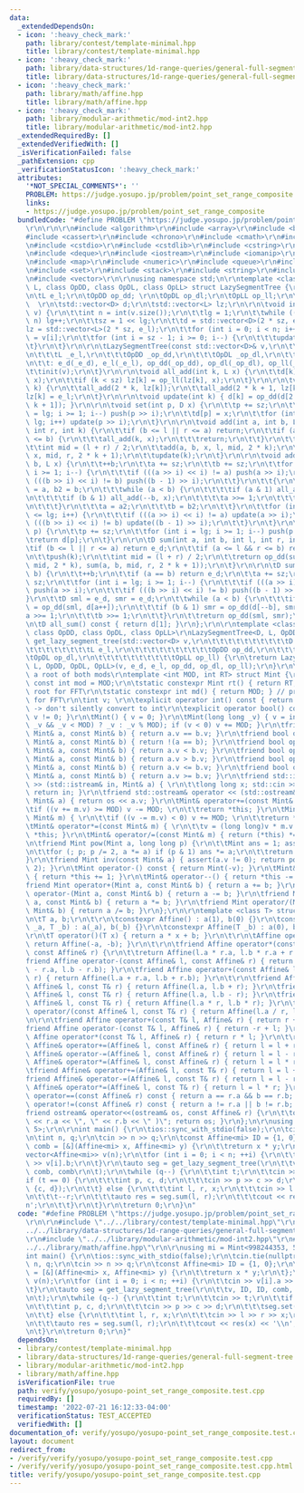 ```yaml
---
data:
  _extendedDependsOn:
  - icon: ':heavy_check_mark:'
    path: library/contest/template-minimal.hpp
    title: library/contest/template-minimal.hpp
  - icon: ':heavy_check_mark:'
    path: library/data-structures/1d-range-queries/general-full-segment-tree.hpp
    title: library/data-structures/1d-range-queries/general-full-segment-tree.hpp
  - icon: ':heavy_check_mark:'
    path: library/math/affine.hpp
    title: library/math/affine.hpp
  - icon: ':heavy_check_mark:'
    path: library/modular-arithmetic/mod-int2.hpp
    title: library/modular-arithmetic/mod-int2.hpp
  _extendedRequiredBy: []
  _extendedVerifiedWith: []
  _isVerificationFailed: false
  _pathExtension: cpp
  _verificationStatusIcon: ':heavy_check_mark:'
  attributes:
    '*NOT_SPECIAL_COMMENTS*': ''
    PROBLEM: https://judge.yosupo.jp/problem/point_set_range_composite
    links:
    - https://judge.yosupo.jp/problem/point_set_range_composite
  bundledCode: "#define PROBLEM \"https://judge.yosupo.jp/problem/point_set_range_composite\"\
    \r\n\r\n\r\n#include <algorithm>\r\n#include <array>\r\n#include <bitset>\r\n\
    #include <cassert>\r\n#include <chrono>\r\n#include <cmath>\r\n#include <complex>\r\
    \n#include <cstdio>\r\n#include <cstdlib>\r\n#include <cstring>\r\n#include <ctime>\r\
    \n#include <deque>\r\n#include <iostream>\r\n#include <iomanip>\r\n#include <list>\r\
    \n#include <map>\r\n#include <numeric>\r\n#include <queue>\r\n#include <random>\r\
    \n#include <set>\r\n#include <stack>\r\n#include <string>\r\n#include <unordered_map>\r\
    \n#include <vector>\r\n\r\nusing namespace std;\n\r\ntemplate <class D, class\
    \ L, class OpDD, class OpDL, class OpLL> struct LazySegmentTree {\r\n\tD e_d;\r\
    \n\tL e_l;\r\n\tOpDD op_dd; \r\n\tOpDL op_dl;\r\n\tOpLL op_ll;\r\n\tint sz, lg;\
    \  \r\n\tstd::vector<D> d;\r\n\tstd::vector<L> lz;\r\n\r\n\tvoid init(const std::vector<D>&\
    \ v) {\r\n\t\tint n = int(v.size());\r\n\t\tlg = 1;\r\n\t\twhile ((1 << lg) <\
    \ n) lg++;\r\n\t\tsz = 1 << lg;\r\n\t\td = std::vector<D>(2 * sz, e_d);\r\n\t\t\
    lz = std::vector<L>(2 * sz, e_l);\r\n\t\tfor (int i = 0; i < n; i++) d[sz + i]\
    \ = v[i];\r\n\t\tfor (int i = sz - 1; i >= 0; i--) {\r\n\t\t\tupdate(i);\r\n\t\
    \t}\r\n\t}\r\n\r\n\tLazySegmentTree(const std::vector<D>& v,\r\n\t\t\tD _e_d,\r\
    \n\t\t\tL _e_l,\r\n\t\t\tOpDD _op_dd,\r\n\t\t\tOpDL _op_dl,\r\n\t\t\tOpLL _op_ll)\r\
    \n\t\t: e_d(_e_d), e_l(_e_l), op_dd(_op_dd), op_dl(_op_dl), op_ll(_op_ll) {\r\n\
    \t\tinit(v);\r\n\t}\r\n\r\n\tvoid all_add(int k, L x) {\r\n\t\td[k] = op_dl(d[k],\
    \ x);\r\n\t\tif (k < sz) lz[k] = op_ll(lz[k], x);\r\n\t}\r\n\r\n\tvoid push(int\
    \ k) {\r\n\t\tall_add(2 * k, lz[k]);\r\n\t\tall_add(2 * k + 1, lz[k]);\r\n\t\t\
    lz[k] = e_l;\r\n\t}\r\n\r\n\tvoid update(int k) { d[k] = op_dd(d[2 * k], d[2 *\
    \ k + 1]); }\r\n\r\n\tvoid set(int p, D x) {\r\n\t\tp += sz;\r\n\t\tfor (int i\
    \ = lg; i >= 1; i--) push(p >> i);\r\n\t\td[p] = x;\r\n\t\tfor (int i = 1; i <=\
    \ lg; i++) update(p >> i);\r\n\t}\r\n\r\n\tvoid add(int a, int b, L x, int l,\
    \ int r, int k) {\r\n\t\tif (b <= l || r <= a) return;\r\n\t\tif (a <= l && r\
    \ <= b) {\r\n\t\t\tall_add(k, x);\r\n\t\t\treturn;\r\n\t\t}\r\n\t\tpush(k);\r\n\
    \t\tint mid = (l + r) / 2;\r\n\t\tadd(a, b, x, l, mid, 2 * k);\r\n\t\tadd(a, b,\
    \ x, mid, r, 2 * k + 1);\r\n\t\tupdate(k);\r\n\t}\r\n\r\n\tvoid add(int a, int\
    \ b, L x) {\r\n\t\t++b;\r\n\t\ta += sz;\r\n\t\tb += sz;\r\n\t\tfor (int i = lg;\
    \ i >= 1; i--) {\r\n\t\t\tif (((a >> i) << i) != a) push(a >> i);\r\n\t\t\tif\
    \ (((b >> i) << i) != b) push((b - 1) >> i);\r\n\t\t}\r\n\t\t{\r\n\t\t\tint a2\
    \ = a, b2 = b;\r\n\t\t\twhile (a < b) {\r\n\t\t\t\tif (a & 1) all_add(a++, x);\r\
    \n\t\t\t\tif (b & 1) all_add(--b, x);\r\n\t\t\t\ta >>= 1;\r\n\t\t\t\tb >>= 1;\r\
    \n\t\t\t}\r\n\t\t\ta = a2;\r\n\t\t\tb = b2;\r\n\t\t}\r\n\t\tfor (int i = 1; i\
    \ <= lg; i++) {\r\n\t\t\tif (((a >> i) << i) != a) update(a >> i);\r\n\t\t\tif\
    \ (((b >> i) << i) != b) update((b - 1) >> i);\r\n\t\t}\r\n\t}\r\n\r\n\tD single(int\
    \ p) {\r\n\t\tp += sz;\r\n\t\tfor (int i = lg; i >= 1; i--) push(p >> i);\r\n\t\
    \treturn d[p];\r\n\t}\r\n\r\n\tD sum(int a, int b, int l, int r, int k) {\r\n\t\
    \tif (b <= l || r <= a) return e_d;\r\n\t\tif (a <= l && r <= b) return d[k];\r\
    \n\t\tpush(k);\r\n\t\tint mid = (l + r) / 2;\r\n\t\treturn op_dd(sum(a, b, l,\
    \ mid, 2 * k), sum(a, b, mid, r, 2 * k + 1));\r\n\t}\r\n\r\n\tD sum(int a, int\
    \ b) {\r\n\t\t++b;\r\n\t\tif (a == b) return e_d;\r\n\t\ta += sz;\r\n\t\tb +=\
    \ sz;\r\n\t\tfor (int i = lg; i >= 1; i--) {\r\n\t\t\tif (((a >> i) << i) != a)\
    \ push(a >> i);\r\n\t\t\tif (((b >> i) << i) != b) push((b - 1) >> i);\r\n\t\t\
    }\r\n\t\tD sml = e_d, smr = e_d;\r\n\t\twhile (a < b) {\r\n\t\t\tif (a & 1) sml\
    \ = op_dd(sml, d[a++]);\r\n\t\t\tif (b & 1) smr = op_dd(d[--b], smr);\r\n\t\t\t\
    a >>= 1;\r\n\t\t\tb >>= 1;\r\n\t\t}\r\n\t\treturn op_dd(sml, smr);\r\n\t}\r\n\r\
    \n\tD all_sum() const { return d[1]; }\r\n};\r\n\r\ntemplate <class D, class L,\
    \ class OpDD, class OpDL, class OpLL>\r\nLazySegmentTree<D, L, OpDD, OpDL, OpLL>\
    \ get_lazy_segment_tree(std::vector<D> v,\r\n\t\t\t\t\t\t\t\t\t\tD e_d,\r\n\t\t\
    \t\t\t\t\t\t\t\tL e_l,\r\n\t\t\t\t\t\t\t\t\t\tOpDD op_dd,\r\n\t\t\t\t\t\t\t\t\t\
    \tOpDL op_dl,\r\n\t\t\t\t\t\t\t\t\t\tOpLL op_ll) {\r\n\treturn LazySegmentTree<D,\
    \ L, OpDD, OpDL, OpLL>(v, e_d, e_l, op_dd, op_dl, op_ll);\r\n}\r\n\r\n// 5 is\
    \ a root of both mods\r\ntemplate <int MOD, int RT> struct Mint {\r\n\tstatic\
    \ const int mod = MOD;\r\n\tstatic constexpr Mint rt() { return RT; } // primitive\
    \ root for FFT\r\n\tstatic constexpr int md() { return MOD; } // primitive root\
    \ for FFT\r\n\tint v; \r\n\texplicit operator int() const { return v; } // explicit\
    \ -> don't silently convert to int\r\n\texplicit operator bool() const { return\
    \ v != 0; }\r\n\tMint() { v = 0; }\r\n\tMint(long long _v) { v = int((-MOD <=\
    \ _v && _v < MOD) ? _v : _v % MOD); if (v < 0) v += MOD; }\r\n\tfriend bool operator==(const\
    \ Mint& a, const Mint& b) { return a.v == b.v; }\r\n\tfriend bool operator!=(const\
    \ Mint& a, const Mint& b) { return !(a == b); }\r\n\tfriend bool operator<(const\
    \ Mint& a, const Mint& b) { return a.v < b.v; }\r\n\tfriend bool operator>(const\
    \ Mint& a, const Mint& b) { return a.v > b.v; }\r\n\tfriend bool operator<=(const\
    \ Mint& a, const Mint& b) { return a.v <= b.v; }\r\n\tfriend bool operator>=(const\
    \ Mint& a, const Mint& b) { return a.v >= b.v; }\r\n\tfriend std::istream& operator\
    \ >> (std::istream& in, Mint& a) { \r\n\t\tlong long x; std::cin >> x; a = Mint(x);\
    \ return in; }\r\n\tfriend std::ostream& operator << (std::ostream& os, const\
    \ Mint& a) { return os << a.v; }\r\n\tMint& operator+=(const Mint& m) { \r\n\t\
    \tif ((v += m.v) >= MOD) v -= MOD; \r\n\t\treturn *this; }\r\n\tMint& operator-=(const\
    \ Mint& m) { \r\n\t\tif ((v -= m.v) < 0) v += MOD; \r\n\t\treturn *this; }\r\n\
    \tMint& operator*=(const Mint& m) { \r\n\t\tv = (long long)v * m.v % MOD; return\
    \ *this; }\r\n\tMint& operator/=(const Mint& m) { return (*this) *= inv(m); }\r\
    \n\tfriend Mint pow(Mint a, long long p) {\r\n\t\tMint ans = 1; assert(p >= 0);\r\
    \n\t\tfor (; p; p /= 2, a *= a) if (p & 1) ans *= a;\r\n\t\treturn ans; \r\n\t\
    }\r\n\tfriend Mint inv(const Mint& a) { assert(a.v != 0); return pow(a, MOD -\
    \ 2); }\r\n\tMint operator-() const { return Mint(-v); }\r\n\tMint& operator++()\
    \ { return *this += 1; }\r\n\tMint& operator--() { return *this -= 1; }\r\n\t\
    friend Mint operator+(Mint a, const Mint& b) { return a += b; }\r\n\tfriend Mint\
    \ operator-(Mint a, const Mint& b) { return a -= b; }\r\n\tfriend Mint operator*(Mint\
    \ a, const Mint& b) { return a *= b; }\r\n\tfriend Mint operator/(Mint a, const\
    \ Mint& b) { return a /= b; }\r\n};\r\n\r\ntemplate <class T> struct Affine {\r\
    \n\tT a, b;\r\n\t\r\n\tconstexpr Affine() : a(1), b(0) {}\r\n\tconstexpr Affine(T\
    \ _a, T _b) : a(_a), b(_b) {}\r\n\tconstexpr Affine(T _b) : a(0), b(_b) {}\r\n\
    \r\n\tT operator()(T x) { return a * x + b; }\r\n\t\r\n\tAffine operator-() {\
    \ return Affine(-a, -b); }\r\n\t\r\n\tfriend Affine operator*(const Affine& l,\
    \ const Affine& r) {\r\n\t\treturn Affine(l.a * r.a, l.b * r.a + r.b); }\r\n\t\
    friend Affine operator-(const Affine& l, const Affine& r) { return Affine(l.a\
    \ - r.a, l.b - r.b); }\r\n\tfriend Affine operator+(const Affine& l, const Affine&\
    \ r) { return Affine(l.a + r.a, l.b + r.b); }\r\n\t\r\n\tfriend Affine operator+(const\
    \ Affine& l, const T& r) { return Affine(l.a, l.b + r); }\r\n\tfriend Affine operator-(const\
    \ Affine& l, const T& r) { return Affine(l.a, l.b - r); }\r\n\tfriend Affine operator*(const\
    \ Affine& l, const T& r) { return Affine(l.a * r, l.b * r); }\r\n\tfriend Affine\
    \ operator/(const Affine& l, const T& r) { return Affine(l.a / r, l.b / r); }\r\
    \n\r\n\tfriend Affine operator+(const T& l, Affine& r) { return r + l; }\r\n\t\
    friend Affine operator-(const T& l, Affine& r) { return -r + l; }\r\n\tfriend\
    \ Affine operator*(const T& l, Affine& r) { return r * l; }\r\n\t\r\n\tfriend\
    \ Affine& operator+=(Affine& l, const Affine& r) { return l = l + r; }\r\n\tfriend\
    \ Affine& operator-=(Affine& l, const Affine& r) { return l = l - r; }\r\n\tfriend\
    \ Affine& operator*=(Affine& l, const Affine& r) { return l = l * r; }\r\n\r\n\
    \tfriend Affine& operator+=(Affine& l, const T& r) { return l = l + r; }\r\n\t\
    friend Affine& operator-=(Affine& l, const T& r) { return l = l - r; }\r\n\tfriend\
    \ Affine& operator*=(Affine& l, const T& r) { return l = l * r; }\r\n\r\n\tbool\
    \ operator==(const Affine& r) const { return a == r.a && b == r.b; }\r\n\tbool\
    \ operator!=(const Affine& r) const { return a != r.a || b != r.b; }\r\n\r\n\t\
    friend ostream& operator<<(ostream& os, const Affine& r) {\r\n\t\tos << \"( \"\
    \ << r.a << \", \" << r.b << \" )\"; return os; }\r\n};\n\r\nusing mi = Mint<998244353,\
    \ 5>;\r\n\r\nint main() {\r\n\tios::sync_with_stdio(false);\r\n\tcin.tie(nullptr);\r\
    \n\tint n, q;\r\n\tcin >> n >> q;\r\n\tconst Affine<mi> ID = {1, 0};\r\n\tauto\
    \ comb = [&](Affine<mi> x, Affine<mi> y) {\r\n\t\treturn x * y;\r\n\t};\r\n\t\
    vector<Affine<mi>> v(n);\r\n\tfor (int i = 0; i < n; ++i) {\r\n\t\tcin >> v[i].a\
    \ >> v[i].b;\r\n\t}\r\n\tauto seg = get_lazy_segment_tree(\r\n\t\tv, ID, ID, comb,\
    \ comb, comb\r\n\t);\r\n\twhile (q--) {\r\n\t\tint t;\r\n\t\tcin >> t;\r\n\t\t\
    if (t == 0) {\r\n\t\t\tint p, c, d;\r\n\t\t\tcin >> p >> c >> d;\r\n\t\t\tseg.set(p,\
    \ {c, d});\r\n\t\t} else {\r\n\t\t\tint l, r, x;\r\n\t\t\tcin >> l >> r >> x;\r\
    \n\t\t\t--r;\r\n\t\t\tauto res = seg.sum(l, r);\r\n\t\t\tcout << res(x) << '\\\
    n';\r\n\t\t}\r\n\t}\r\n\treturn 0;\r\n}\n"
  code: "#define PROBLEM \"https://judge.yosupo.jp/problem/point_set_range_composite\"\
    \r\n\r\n#include \"../../library/contest/template-minimal.hpp\"\r\n#include \"\
    ../../library/data-structures/1d-range-queries/general-full-segment-tree.hpp\"\
    \r\n#include \"../../library/modular-arithmetic/mod-int2.hpp\"\r\n#include \"\
    ../../library/math/affine.hpp\"\r\n\r\nusing mi = Mint<998244353, 5>;\r\n\r\n\
    int main() {\r\n\tios::sync_with_stdio(false);\r\n\tcin.tie(nullptr);\r\n\tint\
    \ n, q;\r\n\tcin >> n >> q;\r\n\tconst Affine<mi> ID = {1, 0};\r\n\tauto comb\
    \ = [&](Affine<mi> x, Affine<mi> y) {\r\n\t\treturn x * y;\r\n\t};\r\n\tvector<Affine<mi>>\
    \ v(n);\r\n\tfor (int i = 0; i < n; ++i) {\r\n\t\tcin >> v[i].a >> v[i].b;\r\n\
    \t}\r\n\tauto seg = get_lazy_segment_tree(\r\n\t\tv, ID, ID, comb, comb, comb\r\
    \n\t);\r\n\twhile (q--) {\r\n\t\tint t;\r\n\t\tcin >> t;\r\n\t\tif (t == 0) {\r\
    \n\t\t\tint p, c, d;\r\n\t\t\tcin >> p >> c >> d;\r\n\t\t\tseg.set(p, {c, d});\r\
    \n\t\t} else {\r\n\t\t\tint l, r, x;\r\n\t\t\tcin >> l >> r >> x;\r\n\t\t\t--r;\r\
    \n\t\t\tauto res = seg.sum(l, r);\r\n\t\t\tcout << res(x) << '\\n';\r\n\t\t}\r\
    \n\t}\r\n\treturn 0;\r\n}"
  dependsOn:
  - library/contest/template-minimal.hpp
  - library/data-structures/1d-range-queries/general-full-segment-tree.hpp
  - library/modular-arithmetic/mod-int2.hpp
  - library/math/affine.hpp
  isVerificationFile: true
  path: verify/yosupo/yosupo-point_set_range_composite.test.cpp
  requiredBy: []
  timestamp: '2022-07-21 16:12:33-04:00'
  verificationStatus: TEST_ACCEPTED
  verifiedWith: []
documentation_of: verify/yosupo/yosupo-point_set_range_composite.test.cpp
layout: document
redirect_from:
- /verify/verify/yosupo/yosupo-point_set_range_composite.test.cpp
- /verify/verify/yosupo/yosupo-point_set_range_composite.test.cpp.html
title: verify/yosupo/yosupo-point_set_range_composite.test.cpp
---
```

